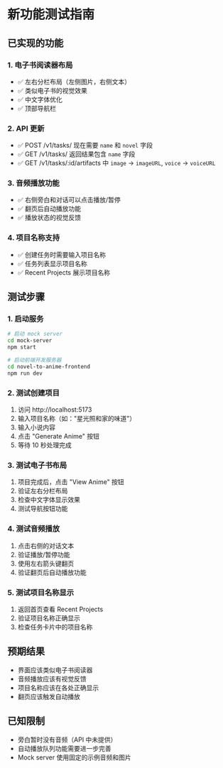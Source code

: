 # 新功能测试指南

## 已实现的功能

### 1. 电子书阅读器布局
- ✅ 左右分栏布局（左侧图片，右侧文本）
- ✅ 类似电子书的视觉效果
- ✅ 中文字体优化
- ✅ 顶部导航栏

### 2. API 更新
- ✅ POST /v1/tasks/ 现在需要 `name` 和 `novel` 字段
- ✅ GET /v1/tasks/ 返回结果包含 `name` 字段
- ✅ GET /v1/tasks/:id/artifacts 中 `image` -> `imageURL`, `voice` -> `voiceURL`

### 3. 音频播放功能
- ✅ 右侧旁白和对话可以点击播放/暂停
- ✅ 翻页后自动播放功能
- ✅ 播放状态的视觉反馈

### 4. 项目名称支持
- ✅ 创建任务时需要输入项目名称
- ✅ 任务列表显示项目名称
- ✅ Recent Projects 展示项目名称

## 测试步骤

### 1. 启动服务
```bash
# 启动 mock server
cd mock-server
npm start

# 启动前端开发服务器
cd novel-to-anime-frontend
npm run dev
```

### 2. 测试创建项目
1. 访问 http://localhost:5173
2. 输入项目名称（如："星光照和家的味道"）
3. 输入小说内容
4. 点击 "Generate Anime" 按钮
5. 等待 10 秒处理完成

### 3. 测试电子书布局
1. 项目完成后，点击 "View Anime" 按钮
2. 验证左右分栏布局
3. 检查中文字体显示效果
4. 测试导航按钮功能

### 4. 测试音频播放
1. 点击右侧的对话文本
2. 验证播放/暂停功能
3. 使用左右箭头键翻页
4. 验证翻页后自动播放功能

### 5. 测试项目名称显示
1. 返回首页查看 Recent Projects
2. 验证项目名称正确显示
3. 检查任务卡片中的项目名称

## 预期结果

- 界面应该类似电子书阅读器
- 音频播放应该有视觉反馈
- 项目名称应该在各处正确显示
- 翻页应该触发自动播放

## 已知限制

- 旁白暂时没有音频（API 中未提供）
- 自动播放队列功能需要进一步完善
- Mock server 使用固定的示例音频和图片